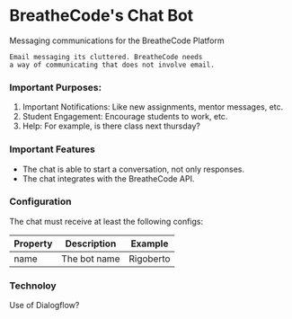 # BreatheCode's Chat Bot
Messaging communications for the BreatheCode Platform

```
Email messaging its cluttered. BreatheCode needs 
a way of communicating that does not involve email.
```
### Important Purposes:
1. Important Notifications: Like new assignments, mentor messages, etc.
2. Student Engagement: Encourage students to work, etc.
3. Help: For example, is there class next thursday?

### Important Features

- The chat is able to start a conversation, not only responses.
- The chat integrates with the BreatheCode API.

### Configuration

The chat must receive at least the following configs:

| Property      | Description   | Example       |
|---------------|---------------|---------------|
| name          | The bot name  | Rigoberto     |

### Technoloy

Use of Dialogflow?